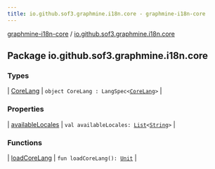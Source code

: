 ```yaml
---
title: io.github.sof3.graphmine.i18n.core - graphmine-i18n-core
---
```


[graphmine-i18n-core](../index.html) / [io.github.sof3.graphmine.i18n.core](./index.html)

## Package io.github.sof3.graphmine.i18n.core

### Types

| [CoreLang](-core-lang/index.html) | `object CoreLang : LangSpec<`[`CoreLang`](-core-lang/index.html)`>` |

### Properties

| [availableLocales](available-locales.html) | `val availableLocales: `[`List`](https://kotlinlang.org/api/latest/jvm/stdlib/kotlin.collections/-list/index.html)`<`[`String`](https://kotlinlang.org/api/latest/jvm/stdlib/kotlin/-string/index.html)`>` |

### Functions

| [loadCoreLang](load-core-lang.html) | `fun loadCoreLang(): `[`Unit`](https://kotlinlang.org/api/latest/jvm/stdlib/kotlin/-unit/index.html) |

